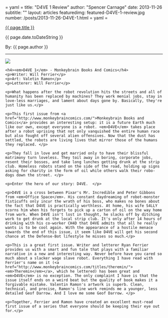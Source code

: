 = yaml =
title: "D4VE 1 Review"
author: "Spencer Carnage"
date: 2013-11-26
subtitle: ""
layout: articles
featuredimg: featured-D4VE-1-review.jpg
number: /posts/2013-11-26-D4VE-1.html
= yaml =

<a href="{{ page.url }}" class='postTitleLink'><p class='postTitle'>{{ page.title }}</p></a>
<p class='postPublished'>{{ page.date.toDateString }}</p>
<p class='postAuthor'>By: {{ page.author }}</p>
<hr>

<div>
  <div class="articlesSection">
    <img src="/images/forPosts/D4VE-1-review.jpg" class="articlesCover group">

    <h4><em>D4VE 1</em> - Monkeybrain Books And Comics</h4>
    <p>Writer: Will Ferrier</p>
    <p>Art: Valetin Ramon</p>
    <p>Letterer: Will Ferrier</p>
  
    <p>What happens after the robot revolution hits the streets and all of humanity has been replaced by machines? They work menial jobs, stay in love-less marriages, and lament about days gone by. Basically, they're just like us.</p>

    <p>This first issue from <a href="http://www.monkeybraincomics.com/">Monkeybrain Books and Comics</a> provides an interesting setup: it is a future Earth much like our own, except everyone is a robot. <em>D4VE</em> takes place after a robot uprising that not only vanquished the entire human race but also fought off several alien offensives. Now that the dust has settled, the robots are living lives that mirror those of the humans they replaced. </p>

    <p>They fall in love and get married only to have their blissful matrimony turn loveless. They toil away in boring, corporate jobs, resent their bosses, and take long lunches getting drunk at the strip club. Homeless robots stand on the side of the road, holding up signs asking for charity in the form of oil while others walk their robo-dogs down the street. </p>

    <p>Enter the hero of our story: D4VE.  </p>

    <p>D4VE is a cross between Pixar's Mr. Incredible and Peter Gibbons from <em>Office Space</em>. His constant daydreaming of robot-monster fisticuffs only incur the wrath of his boss, who makes no bones about the fact that D4VE is practically worthless. At home, his wife S4LLY scorns him when his forgets to pick up a carton of oil on the way home from work. When D4VE isn't lost in thought, he slacks off by ditching work to get drunk at the local strip club. It's only after 14 hours of drinking with his co-worker CH4D that D4VE admits that all he really wants is to be cool again. With the appearance of a hostile menace towards the end of this issue, it seem like D4VE will get his second chance at the Defense-Bot lifestyle he misses so much.</p>

    <p>This is a great first issue. Writer and letterer Ryan Ferrier provides us with a smart and fun tale that plays with a familiar narrative in a new and interesting way. Never before have you cared so much about a slacker wage slave robot. Everything I have read with Ferrier's name on it (<a href="http://www.monkeybraincomics.com/titles/theremin/"><em>Theremin</em></a>, which he lettered) has been great and <em>D4VE</em> is no exception. The only complaint I have is that the issue itself ends on a weird beat but the quality of book makes it a forgivable mistake. Valentin Ramon's artwork is superb. Clean, technical, and precise, Ramon's line work reminds me a younger, less detailed Geof Darrow. And I love me some Geof Darrow. </p>

    <p>Together, Ferrier and Ramon have created an excellent must-read first issue of a series that everyone should be keeping their eye out for.</p>
